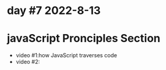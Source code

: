 # day #7 2022-8-13

# javaScript Pronciples Section
- video #1:how JavaScript traverses code
- video #2:
